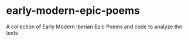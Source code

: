 # early-modern-epic-poems
A collection of Early Modern Iberian Epic Poems and code to analyze the texts
